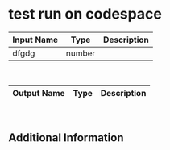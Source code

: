 

# test run on codespace



|Input Name|Type|Description|
|---|---|---|
|dfgdg|number||


<br>

|Output Name|Type|Description|
|---|---|---|


<br>

## Additional Information